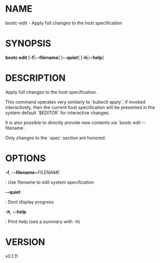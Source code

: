 # NAME

bootc-edit - Apply full changes to the host specification

# SYNOPSIS

**bootc edit** \[**-f**\|**\--filename**\] \[**\--quiet**\]
\[**-h**\|**\--help**\]

# DESCRIPTION

Apply full changes to the host specification.

This command operates very similarly to \`kubectl apply\`; if invoked
interactively, then the current host specification will be presented in
the system default \`\$EDITOR\` for interactive changes.

It is also possible to directly provide new contents via \`bootc edit
\--filename\`.

Only changes to the \`spec\` section are honored.

# OPTIONS

**-f**, **\--filename**=*FILENAME*

:   Use filename to edit system specification

**\--quiet**

:   Dont display progress

**-h**, **\--help**

:   Print help (see a summary with -h)

# VERSION

v0.1.11
